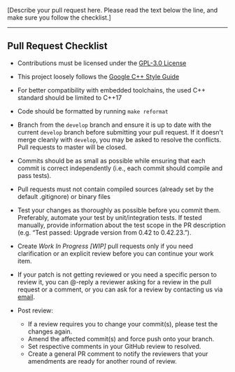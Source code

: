 [Describe your pull request here. Please read the text below the line, and make sure you follow the checklist.]

* * *

## Pull Request Checklist

* Contributions must be licensed under the [GPL-3.0 License](LICENSE)

* This project loosely follows the [Google C++ Style Guide](https://google.github.io/styleguide/cppguide.html)

* For better compatibility with embedded toolchains, the used C++ standard should be limited to C++17

* Code should be formatted by running `make reformat`

* Branch from the `develop` branch and ensure it is up to date with the current `develop` branch before submitting your pull request. If it doesn't merge cleanly with `develop`, you may be asked to resolve the conflicts. Pull requests to master will be closed.

* Commits should be as small as possible while ensuring that each commit is correct independently (i.e., each commit should compile and pass tests).

* Pull requests must not contain compiled sources (already set by the default .gitignore) or binary files

* Test your changes as thoroughly as possible before you commit them. Preferably, automate your test by unit/integration tests. If tested manually, provide information about the test scope in the PR description (e.g. “Test passed: Upgrade version from 0.42 to 0.42.23.”).

* Create _Work In Progress [WIP]_ pull requests only if you need clarification or an explicit review before you can continue your work item.

* If your patch is not getting reviewed or you need a specific person to review it, you can @-reply a reviewer asking for a review in the pull request or a comment, or you can ask for a review by contacting us via [email](mailto:snapcast@badaix.de).

* Post review:
  * If a review requires you to change your commit(s), please test the changes again.
  * Amend the affected commit(s) and force push onto your branch.
  * Set respective comments in your GitHub review to resolved.
  * Create a general PR comment to notify the reviewers that your amendments are ready for another round of review.
